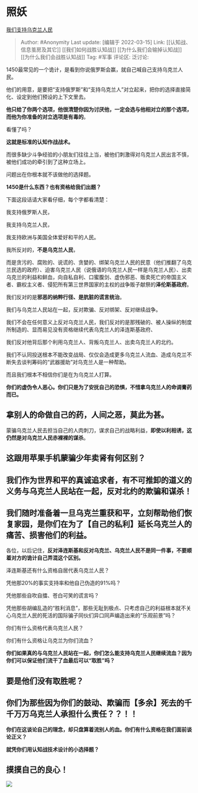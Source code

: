 # 照妖
[我们支持乌克兰人民](https://zhuanlan.zhihu.com/p/481507703)

> Author: #Anonymity
> Last update: [编辑于 2022-03-15]
> Link: [[认知战、信息茧房及其它]] [[我们如何战胜认知战]] [[为什么我们会输掉认知战]] [[为什么我们会战胜认知战]]
> Tag: #军事
> 评论区:
> 泛讨论:

1450最常见的一个诡计，是看到你说俄罗斯会赢，就自己喊自己支持乌克兰人民。

他们的用意，是要把“支持俄罗斯”和“支持乌克兰人”对立起来，把你的选择直接简化、设定到他们预设的上下文里去。

**他只给了你两个选项，他很清楚你因为讨厌他，一定会选与他相对立的那个选项，而他为你准备的对立选项是有毒的**。

看懂了吗？

**这就是标准的认知作战战术。**

而很多缺少斗争经验的小朋友们往往上当，被他们刺激得对乌克兰人民出言不慎，被他们成功的牵引到了这种立场上。

问题出在你根本就不该做他的选择题。

**1450是什么东西？也有资格给我们出题？**

下面这段话请大家看仔细，每个字都看清楚：

我支持俄罗斯人民，

我支持乌克兰人民，

我支持欧洲与美国全体爱好和平的人民。

我所反对的，**不是乌克兰人民**，

而是贪污的、腐败的、说谎的、贪婪的、绑架乌克兰人民的民意（他们推翻了乌克兰民选的政府）、迫害乌克兰人民（说俄语的乌克兰人民一样是乌克兰人民）、出卖乌克兰的利益和鲜血，向自私自利、口蜜腹剑、虚伪邪恶、贩卖死亡的帝国主义者、霸权主义者、侵犯所有第三世界国家的主权的战争贩子献祭的**泽伦斯基政府**。

我们反对的是**邪恶的纳粹行径、是肮脏的谎言统治**。

我们与乌克兰人民站在一起，反对欺骗、反对绑架、反对继续战争。

我们不会在任何意义上反对乌克兰人民，我们反对的是那残破的、被人操纵的制度所制造的、显而易见没有资格继续代表乌克兰人的泽连斯基政府、

我们反对他背后那个利用乌克兰人、背叛乌克兰人、出卖乌克兰人的北约。

我们不认同投送根本不能改变战局、仅仅会造成更多乌克兰人流血、造成乌克兰不断失去谈判筹码的“武器援助”对乌克兰人是一种帮助。

而且我们根本不相信你们是在为乌克兰人打算。

**你们的虚伪令人恶心。你们只是为了安抚自己的恐惧，不惜拿乌克兰人的命调膏药而已。**

## **拿别人的命做自己的药，人间之恶，莫此为甚。**

蒙骗乌克兰人民去担当自己的人肉刺刀，谋求自己的战略利益，**即使以利相诱，这仍然是对乌克兰人民赤裸裸的谋杀**。

## **这跟用苹果手机蒙骗少年卖肾有何区别？**

## **我们作为世界和平的真诚追求者，有不可推卸的道义的义务与乌克兰人民站在一起，反对北约的欺骗和谋杀！**

## **我们随时准备着一旦乌克兰重获和平，立刻帮助他们恢复家园，是你们在为了【自己的私利】延长乌克兰人的痛苦、损害他们的利益。**

各位，以后记住，**反对泽连斯基和反对乌克兰、乌克兰人民不是同一件事，不要顺着对方的诡计自己弄混这个区别。**

泽连斯基还有什么资格自居代表乌克兰人民？

凭他那20%的事实支持率和他自己伪造的91%吗？

凭他那些自吹自擂、苍白可笑的谎言吗？

凭他那些胡编乱造的“胜利消息”，那些无耻到极点、只考虑自己的利益根本就不关心乌克兰人民的死活的国际骗子同伙们异口同声编造出来的“乐观前景”吗？

你们有什么资格代表乌克兰人民？

你们有什么资格让乌克兰为你们流血？

**你们如果真的与乌克兰人民站在一起，你们怎么能支持乌克兰人民继续流血？因为你们可以保证他们流干了血最后可以“取胜”吗？**

## 要是他们没有取胜呢？

## 你们为那些因为你们的鼓动、欺骗而【多余】死去的千千万万乌克兰人承担什么责任？？！！

**你们在这谈论自己的理念，却只盘算着流别人的血。你们有什么资格在我们面前谈论正义？**

**就凭你们用认知战技术设计的小选择题？**

## **摸摸自己的良心！**

![](https://pic4.zhimg.com/v2-4bac8989aab676b8af0f7e0f60c685bf_b.jpg)
